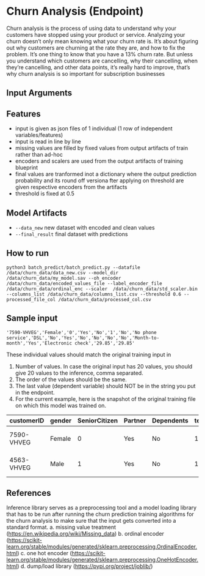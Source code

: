 # Churn Analysis (Endpoint)
Churn analysis is the process of using data to understand why your customers have stopped using your product or service.
Analyzing your churn doesn’t only mean knowing what your churn rate is. It’s about figuring out why customers are churning at the rate they are, and how to fix the problem.
It’s one thing to know that you have a 13% churn rate. But unless you understand which customers are cancelling, why their cancelling, when they’re cancelling, and other data points, it’s really hard to improve, that’s why churn analysis is so important for subscription businesses

## Input Arguments

## Features
- input is given as json files of 1 individual (1 row of independent variables/features)    
- input is read in line by line
- missing values are filled by fixed values from output artifacts of train rather than ad-hoc
- encoders and scalers are used from the output artifacts of training blueprint
- final values are tranformed inot a dictionary where the output prediction probability and its round off versiona fter applying on threshold are given respective encoders from the artifacts 
- threshold is fixed at 0.5

## Model Artifacts
- `--data_new` new dataset with encoded and clean values
- `--final_result` final dataset with predictions

## How to run
```
python3 batch_predict/batch_predict.py --datafile /data/churn_data/data_new.csv --model_dir /data/churn_data/my_model.sav --oh_encoder /data/churn_data/encoded_values_file --label_encoder_file /data/churn_data/ordinal_enc --scaler  /data/churn_data/std_scaler.bin --columns_list /data/churn_data/columns_list.csv --threshold 0.6 --processed_file_col /data/churn_data/processed_col.csv
```
## Sample input
```
'7590-VHVEG','Female','0','Yes','No','1','No','No phone service','DSL','No','Yes','No','No','No','No','Month-to-month','Yes','Electronic check','29.85','29.85'
```
These individual values should match the original training input in
1. Number of values. In case the original input has 20 values, you should give 20 values to the inference, comma separated.
2. The order of the values should be the same.
3. The last value (dependent variable) should NOT be in the string you put in the endpoint.
4. For the current example, here is the snapshot of the original training file on which this model was trained on.

|customerID |gender |SeniorCitizen |Partner |Dependents |tenure |PhoneService |MultipleLines |InternetService |OnlineSecurity |OnlineBackup |DeviceProtection |TechSupport |StreamingTV |StreamingMovies |Contract |PaperlessBilling |PaymentMethod |MonthlyCharges |TotalCharges |
|---|---|---|---|---|---|---|---|---|---|---|---|---|---|---|---|---|---|---|---|
|7590-VHVEG |Female |0 |Yes |No |1 |No |No phone service |DSL |No |Yes |No |No |No |No |Month-to-month |Yes |Electronic check |29.85 |29.85 |
|4563-VHVEG |Male |1 |Yes |No |1 |No |No phone service |DSL |No |Yes |No |No |Yes |No |Month-to-month |Yes |Electronic check |59.85 |129.85 |

## References
Inference library serves as a preprocessing tool and a model loading library that has to be run after running the churn prediction training algorithms for the churn analysis to make sure that the input gets converted into a standard format.
a. missing value treatment (https://en.wikipedia.org/wiki/Missing_data)
b. ordinal encoder (https://scikit-learn.org/stable/modules/generated/sklearn.preprocessing.OrdinalEncoder.html)
c. one hot encoder (https://scikit-learn.org/stable/modules/generated/sklearn.preprocessing.OneHotEncoder.html)
d. dump/load library (https://pypi.org/project/joblib/)
